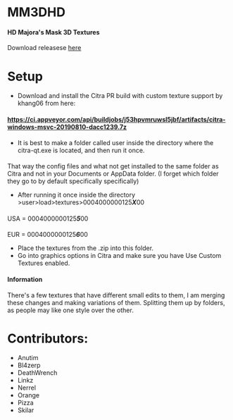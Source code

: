 # MM3DHD
#### HD Majora's Mask 3D Textures
Download releasese [here](https://github.com/DeathWrench/MM3DHD/releases/)

# Setup
* Download and install the Citra PR build with custom texture support by khang06 from here:
#### https://ci.appveyor.com/api/buildjobs/j53hpvmruwsl5jbf/artifacts/citra-windows-msvc-20190810-dacc1239.7z
* It is best to make a folder called user inside the directory where the citra-qt.exe is located, and then run it once.  
#### 
That way the config files and what not get installed to the same folder as Citra and not in your Documents or AppData folder. (I forget which folder they go to by default specifically specifically)
* After running it once inside the directory >user>load>textures>0004000000125***X***00
####
USA = 0004000000125***5***00
#### 
EUR = 0004000000125***6***00
* Place the textures from the .zip into this folder.
* Go into graphics options in Citra and make sure you have Use Custom Textures enabled. 

#### Information
There's a few textures that have different small edits to them, I am merging these changes and making variations of them. Splitting them up by folders, as people may like one style over the other.

# Contributors:
* Anutim
* Bl4zerp
* DeathWrench
* Linkz
* Nerrel 
* Orange
* Pizza
* Skilar

